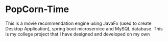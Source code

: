 # PopCorn-Time
This is a movie recommendation engine using JavaFx (used to create Desktop Application), spring boot microservice and MySQL database. This is my college project that I have designed and developed on my own
